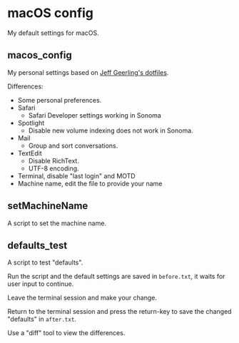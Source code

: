 # macOS config

My default settings for macOS.

## macos_config

My personal settings based on [Jeff Geerling's dotfiles](https://github.com/geerlingguy/dotfiles).

Differences:
- Some personal preferences.
- Safari
    - Safari Developer settings working in Sonoma
- Spotlight
    - Disable new volume indexing does not work in Sonoma.
- Mail
    - Group and sort conversations.
- TextEdit
    - Disable RichText.
    - UTF-8 encoding.
- Terminal, disable "last login" and MOTD
- Machine name, edit the file to provide your name

## setMachineName

A script to set the machine name.

## defaults_test

A script to test "defaults".

Run the script and the default settings are saved in `before.txt`, it waits for user input to continue.

Leave the terminal session and make your change.

Return to the terminal session and press the return-key to save the changed "defaults" in `after.txt`.

Use a "diff" tool to view the differences.